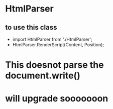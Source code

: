# HtmlParser

## to use this class
- import HtmlParser from './HtmlParser';
- HtmlParser.RenderScript(Content, Position);

# This doesnot parse the document.write()
# will upgrade sooooooon
